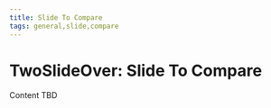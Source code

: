 ```yaml
---
title: Slide To Compare
tags: general,slide,compare
---
```


# TwoSlideOver: Slide To Compare

Content TBD
